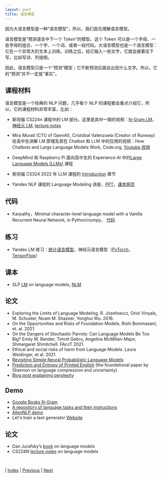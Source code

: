 ```yaml
---
layout: post
title: 语言模型
---
```


因为大语言模型是一种“语言模型”，所以，我们首先理解语言模型。

语言模型是“预测语言中下一个 Token”的模型。这个 Token 可以是一个字母、一些字母的组合、一个字、一个词、或者一段代码。大语言模型也是一个语言模型：它在一个非常大的文本上训练。训练之后，给它输入一些文字，它就会接着往下写，比如写诗、列提纲。

因此，语言模型只是一个“预测”模型；它不断预测后面会出现什么文字。所以，它的“预测”并不一定是“事实”。

## 课程材料

语言模型是一个经典的 NLP 问题，几乎每个 NLP 的课程都会重点介绍它，所以，它的课程材料非常丰富，比如：

- 斯坦福 CS224n 课程中的 LM 部分。这里是其中一期的视频：[N-Gram LM](https://archive.org/details/41IntroductionToNGramsStanfordNLPProfessorDanJurafskyChrisManning/)，[神经元 LM](https://www.youtube.com/watch?v=Keqep_PKrY8), [lecture notes](https://web.stanford.edu/class/cs224n/readings/cs224n-2019-notes05-LM_RNN.pdf)

- Mira Murati (CTO of OpenAI), Cristóbal Valenzuela (Creator of Runway) 给高中生讲解 LM 原理及其在 Chatbot 和 LLM 中的应用的视频：How Chatbots and Large Language Models Work, Code.org, [Youtube 视频](https://youtu.be/X-AWdfSFCHQ)

- DeepMind 和 Raspberry Pi 面向高中生的 Experience AI 中的[Large Language Models (LLMs)](https://experience-ai.org/en/units/experience-ai-lessons/lessons/7) 课程

- 斯坦福 CS324 2022 年 LLM 课程的 [Introduction](https://stanford-cs324.github.io/winter2022/lectures/introduction/) 章节

- Yandex NLP 课程的 Language Modeling 讲座，[PPT](https://drive.google.com/file/d/1wQ8VRiKLxfqAndLh3Djr1jIMixacznQF/view?usp=sharing)，[课本网页](https://lena-voita.github.io/nlp_course/language_modeling.html)

## 代码

- Karpathy，Minimal character-level language model with a Vanilla Recurrent Neural Network, in Python/numpy， [代码](https://gist.github.com/karpathy/d4dee566867f8291f086)

## 练习

- Yandex LM 练习：[统计语言模型](https://github.com/yandexdataschool/nlp_course/blob/2023/week03_lm/seminar.ipynb)，神经元语言模型（[PyTorch](https://github.com/yandexdataschool/nlp_course/blob/2023/week03_lm/homework_pytorch.ipynb)，[TensorFlow](https://github.com/yandexdataschool/nlp_course/blob/2023/week03_lm/homework_tf.ipynb)）

## 课本

- SLP [LM](https://web.stanford.edu/~jurafsky/slp3/3.pdf) on language models, [NLM](https://web.stanford.edu/~jurafsky/slp3/7.pdf)

## 论文

- Exploring the Limits of Language Modeling. R. Józefowicz, Oriol Vinyals, M. Schuster, Noam M. Shazeer, Yonghui Wu. 2016.
- On the Opportunities and Risks of Foundation Models. Rishi Bommasani, et. al. 2021.
- On the Dangers of Stochastic Parrots: Can Language Models Be Too Big? Emily M. Bender, Timnit Gebru, Angelina McMillan-Major, Shmargaret Shmitchell. FAccT 2021.
- Ethical and social risks of harm from Language Models. Laura Weidinger, et al. 2021.
- [Revisiting Simple Neural Probabilistic Language Models](https://arxiv.org/abs/2104.03474)
- [Prediction and Entropy of Printed English](https://www.princeton.edu/~wbialek/rome/refs/shannon_51.pdf) (the foundational paper by Shannon on language compression and uncertainty)
- [Blog post explaining perplexity](https://towardsdatascience.com/perplexity-in-language-models-87a196019a94)

## Demo

- [Google Books N-Gram](https://books.google.com/ngrams/) 
- [A repository of language tasks and their instructions](https://instructions.apps.allenai.org/)
- [AllenNLP demo](https://demo.allennlp.org)
- Let's train a text generator [Website](https://mitmedialab.github.io/generative-text/)

## 论文

- Dan Jurafsky’s [book](https://web.stanford.edu/~jurafsky/slp3/3.pdf) on language models
- CS224N [lecture notes](https://web.stanford.edu/class/cs224n/readings/cs224n-2019-notes05-LM_RNN.pdf) on language models


<br/>

| [Index](./) | [Previous](0-2-material) | [Next](1-3-llm)
